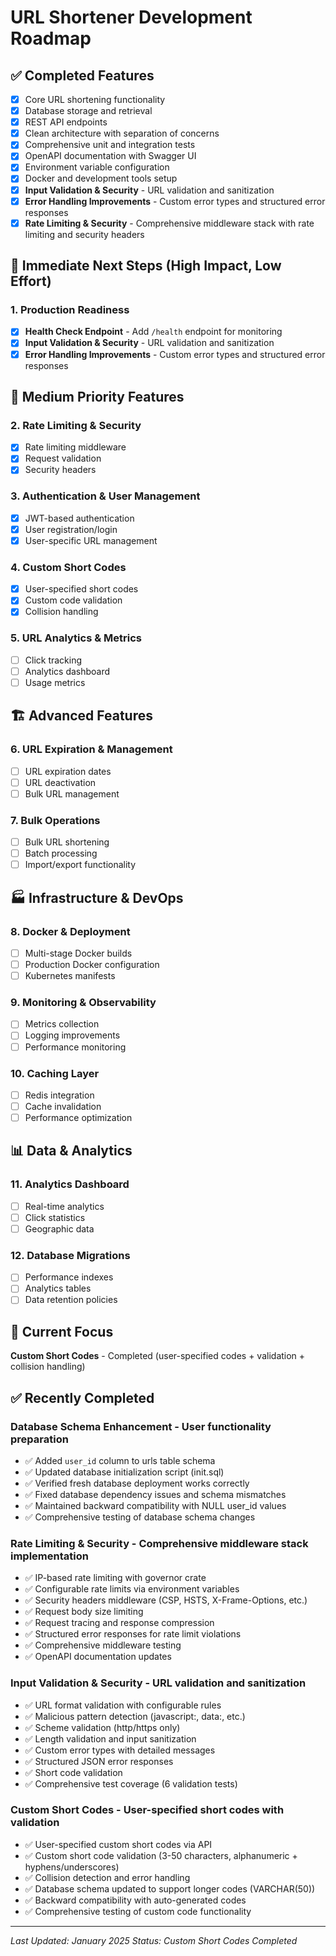 # URL Shortener Development Roadmap

## ✅ **Completed Features**
- [x] Core URL shortening functionality
- [x] Database storage and retrieval
- [x] REST API endpoints
- [x] Clean architecture with separation of concerns
- [x] Comprehensive unit and integration tests
- [x] OpenAPI documentation with Swagger UI
- [x] Environment variable configuration
- [x] Docker and development tools setup
- [x] **Input Validation & Security** - URL validation and sanitization
- [x] **Error Handling Improvements** - Custom error types and structured error responses
- [x] **Rate Limiting & Security** - Comprehensive middleware stack with rate limiting and security headers

## 🚀 **Immediate Next Steps (High Impact, Low Effort)**

### 1. **Production Readiness**
- [x] **Health Check Endpoint** - Add `/health` endpoint for monitoring
- [x] **Input Validation & Security** - URL validation and sanitization
- [x] **Error Handling Improvements** - Custom error types and structured error responses

## 🔧 **Medium Priority Features**

### 2. **Rate Limiting & Security**
- [x] Rate limiting middleware
- [x] Request validation
- [x] Security headers

### 3. **Authentication & User Management**
- [x] JWT-based authentication
- [x] User registration/login
- [x] User-specific URL management

### 4. **Custom Short Codes**
- [x] User-specified short codes
- [x] Custom code validation
- [x] Collision handling

### 5. **URL Analytics & Metrics**
- [ ] Click tracking
- [ ] Analytics dashboard
- [ ] Usage metrics

## 🏗️ **Advanced Features**

### 6. **URL Expiration & Management**
- [ ] URL expiration dates
- [ ] URL deactivation
- [ ] Bulk URL management

### 7. **Bulk Operations**
- [ ] Bulk URL shortening
- [ ] Batch processing
- [ ] Import/export functionality

## 🏭 **Infrastructure & DevOps**

### 8. **Docker & Deployment**
- [ ] Multi-stage Docker builds
- [ ] Production Docker configuration
- [ ] Kubernetes manifests

### 9. **Monitoring & Observability**
- [ ] Metrics collection
- [ ] Logging improvements
- [ ] Performance monitoring

### 10. **Caching Layer**
- [ ] Redis integration
- [ ] Cache invalidation
- [ ] Performance optimization

## 📊 **Data & Analytics**

### 11. **Analytics Dashboard**
- [ ] Real-time analytics
- [ ] Click statistics
- [ ] Geographic data

### 12. **Database Migrations**
- [ ] Performance indexes
- [ ] Analytics tables
- [ ] Data retention policies

## 🎯 **Current Focus**
**Custom Short Codes** - Completed (user-specified codes + validation + collision handling)

## ✅ **Recently Completed**

### **Database Schema Enhancement** - User functionality preparation
- ✅ Added `user_id` column to urls table schema
- ✅ Updated database initialization script (init.sql)
- ✅ Verified fresh database deployment works correctly
- ✅ Fixed database dependency issues and schema mismatches
- ✅ Maintained backward compatibility with NULL user_id values
- ✅ Comprehensive testing of database schema changes

### **Rate Limiting & Security** - Comprehensive middleware stack implementation
- ✅ IP-based rate limiting with governor crate
- ✅ Configurable rate limits via environment variables
- ✅ Security headers middleware (CSP, HSTS, X-Frame-Options, etc.)
- ✅ Request body size limiting
- ✅ Request tracing and response compression
- ✅ Structured error responses for rate limit violations
- ✅ Comprehensive middleware testing
- ✅ OpenAPI documentation updates

### **Input Validation & Security** - URL validation and sanitization
- ✅ URL format validation with configurable rules
- ✅ Malicious pattern detection (javascript:, data:, etc.)
- ✅ Scheme validation (http/https only)
- ✅ Length validation and input sanitization
- ✅ Custom error types with detailed messages
- ✅ Structured JSON error responses
- ✅ Short code validation
- ✅ Comprehensive test coverage (6 validation tests)

### **Custom Short Codes** - User-specified short codes with validation
- ✅ User-specified custom short codes via API
- ✅ Custom short code validation (3-50 characters, alphanumeric + hyphens/underscores)
- ✅ Collision detection and error handling
- ✅ Database schema updated to support longer codes (VARCHAR(50))
- ✅ Backward compatibility with auto-generated codes
- ✅ Comprehensive testing of custom code functionality

---

*Last Updated: January 2025*
*Status: Custom Short Codes Completed*
